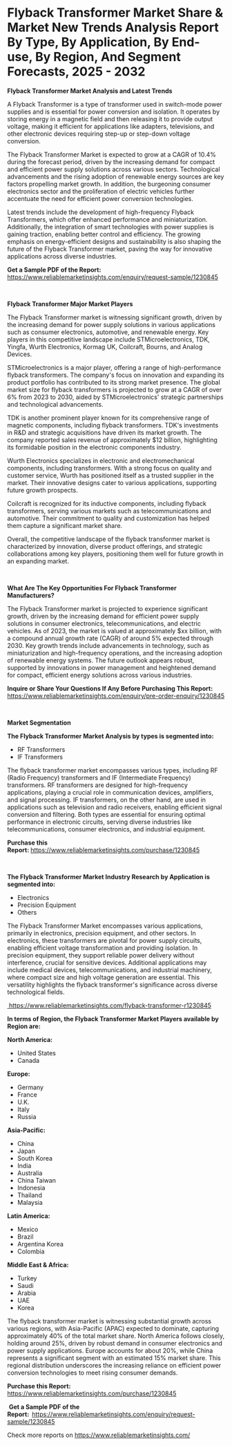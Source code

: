<p><h1>Flyback Transformer Market Share & Market New Trends Analysis Report By Type, By Application, By End-use, By Region, And Segment Forecasts, 2025 - 2032</h1></p><p><strong>Flyback Transformer Market Analysis and Latest Trends</strong></p>
<p><p>A Flyback Transformer is a type of transformer used in switch-mode power supplies and is essential for power conversion and isolation. It operates by storing energy in a magnetic field and then releasing it to provide output voltage, making it efficient for applications like adapters, televisions, and other electronic devices requiring step-up or step-down voltage conversion.</p><p>The Flyback Transformer Market is expected to grow at a CAGR of 10.4% during the forecast period, driven by the increasing demand for compact and efficient power supply solutions across various sectors. Technological advancements and the rising adoption of renewable energy sources are key factors propelling market growth. In addition, the burgeoning consumer electronics sector and the proliferation of electric vehicles further accentuate the need for efficient power conversion technologies.</p><p>Latest trends include the development of high-frequency Flyback Transformers, which offer enhanced performance and miniaturization. Additionally, the integration of smart technologies with power supplies is gaining traction, enabling better control and efficiency. The growing emphasis on energy-efficient designs and sustainability is also shaping the future of the Flyback Transformer market, paving the way for innovative applications across diverse industries.</p></p>
<p><strong>Get a Sample PDF of the Report:&nbsp;</strong> <a href="https://www.reliablemarketinsights.com/enquiry/request-sample/1230845?utm_campaign=3044&utm_medium=2&utm_source=Github&utm_content=ia&utm_term=06042025&utm_id=flyback-transformer">https://www.reliablemarketinsights.com/enquiry/request-sample/1230845</a></p>
<p>&nbsp;</p>
<p><strong>Flyback Transformer Major Market Players</strong></p>
<p><p>The Flyback Transformer market is witnessing significant growth, driven by the increasing demand for power supply solutions in various applications such as consumer electronics, automotive, and renewable energy. Key players in this competitive landscape include STMicroelectronics, TDK, Yingfa, Wurth Electronics, Kormag UK, Coilcraft, Bourns, and Analog Devices.</p><p>STMicroelectronics is a major player, offering a range of high-performance flyback transformers. The company's focus on innovation and expanding its product portfolio has contributed to its strong market presence. The global market size for flyback transformers is projected to grow at a CAGR of over 6% from 2023 to 2030, aided by STMicroelectronics' strategic partnerships and technological advancements.</p><p>TDK is another prominent player known for its comprehensive range of magnetic components, including flyback transformers. TDK's investments in R&D and strategic acquisitions have driven its market growth. The company reported sales revenue of approximately $12 billion, highlighting its formidable position in the electronic components industry.</p><p>Wurth Electronics specializes in electronic and electromechanical components, including transformers. With a strong focus on quality and customer service, Wurth has positioned itself as a trusted supplier in the market. Their innovative designs cater to various applications, supporting future growth prospects.</p><p>Coilcraft is recognized for its inductive components, including flyback transformers, serving various markets such as telecommunications and automotive. Their commitment to quality and customization has helped them capture a significant market share.</p><p>Overall, the competitive landscape of the flyback transformer market is characterized by innovation, diverse product offerings, and strategic collaborations among key players, positioning them well for future growth in an expanding market.</p></p>
<p>&nbsp;</p>
<p><strong>What Are The Key Opportunities For Flyback Transformer Manufacturers?</strong></p>
<p><p>The Flyback Transformer market is projected to experience significant growth, driven by the increasing demand for efficient power supply solutions in consumer electronics, telecommunications, and electric vehicles. As of 2023, the market is valued at approximately $xx billion, with a compound annual growth rate (CAGR) of around 5% expected through 2030. Key growth trends include advancements in technology, such as miniaturization and high-frequency operations, and the increasing adoption of renewable energy systems. The future outlook appears robust, supported by innovations in power management and heightened demand for compact, efficient energy solutions across various industries.</p></p>
<p><strong>Inquire or Share Your Questions If Any Before Purchasing This Report:</strong> <a href="https://www.reliablemarketinsights.com/enquiry/pre-order-enquiry/1230845?utm_campaign=3044&utm_medium=2&utm_source=Github&utm_content=ia&utm_term=06042025&utm_id=flyback-transformer">https://www.reliablemarketinsights.com/enquiry/pre-order-enquiry/1230845</a></p>
<p>&nbsp;</p>
<p><strong>Market Segmentation</strong></p>
<p><strong>The Flyback Transformer Market Analysis by types is segmented into:</strong></p>
<p><ul><li>RF Transformers</li><li>IF Transformers</li></ul></p>
<p><p>The flyback transformer market encompasses various types, including RF (Radio Frequency) transformers and IF (Intermediate Frequency) transformers. RF transformers are designed for high-frequency applications, playing a crucial role in communication devices, amplifiers, and signal processing. IF transformers, on the other hand, are used in applications such as television and radio receivers, enabling efficient signal conversion and filtering. Both types are essential for ensuring optimal performance in electronic circuits, serving diverse industries like telecommunications, consumer electronics, and industrial equipment.</p></p>
<p><strong>Purchase this Report:&nbsp;</strong><a href="https://www.reliablemarketinsights.com/purchase/1230845?utm_campaign=3044&utm_medium=2&utm_source=Github&utm_content=ia&utm_term=06042025&utm_id=flyback-transformer">https://www.reliablemarketinsights.com/purchase/1230845</a></p>
<p>&nbsp;</p>
<p><strong>The Flyback Transformer Market Industry Research by Application is segmented into:</strong></p>
<p><ul><li>Electronics</li><li>Precision Equipment</li><li>Others</li></ul></p>
<p><p>The Flyback Transformer Market encompasses various applications, primarily in electronics, precision equipment, and other sectors. In electronics, these transformers are pivotal for power supply circuits, enabling efficient voltage transformation and providing isolation. In precision equipment, they support reliable power delivery without interference, crucial for sensitive devices. Additional applications may include medical devices, telecommunications, and industrial machinery, where compact size and high voltage generation are essential. This versatility highlights the flyback transformer's significance across diverse technological fields.</p></p>
<p><a href="https://www.reliablemarketinsights.com/flyback-transformer-r1230845?utm_campaign=3044&utm_medium=2&utm_source=Github&utm_content=ia&utm_term=06042025&utm_id=flyback-transformer">&nbsp;https://www.reliablemarketinsights.com/flyback-transformer-r1230845</a></p>
<p><strong>In terms of Region, the Flyback Transformer Market Players available by Region are:</strong></p>
<p>
    <p> <strong> North America: </strong>
        <ul>
            <li>United States</li>
            <li>Canada</li>
        </ul>
        </p> 
    <p> <strong> Europe: </strong>
        <ul>
            <li>Germany</li>
            <li>France</li>
            <li>U.K.</li>
            <li>Italy</li>
            <li>Russia</li>
        </ul>
        </p> 
    <p> <strong> Asia-Pacific: </strong>
        <ul>
            <li>China</li>
            <li>Japan</li>
            <li>South Korea</li>
            <li>India</li>
            <li>Australia</li>
            <li>China Taiwan</li>
            <li>Indonesia</li>
            <li>Thailand</li>
            <li>Malaysia</li>
        </ul>
        </p> 
    <p> <strong> Latin America: </strong>
        <ul>
            <li>Mexico</li>
            <li>Brazil</li>
            <li>Argentina Korea</li>
            <li>Colombia</li>
        </ul>
        </p> 
    <p> <strong> Middle East & Africa: </strong>
        <ul>
            <li>Turkey</li>
            <li>Saudi</li>
            <li>Arabia</li>
            <li>UAE</li>
            <li>Korea</li>
        </ul>
    </p>
    </p>
<p><p>The flyback transformer market is witnessing substantial growth across various regions, with Asia-Pacific (APAC) expected to dominate, capturing approximately 40% of the total market share. North America follows closely, holding around 25%, driven by robust demand in consumer electronics and power supply applications. Europe accounts for about 20%, while China represents a significant segment with an estimated 15% market share. This regional distribution underscores the increasing reliance on efficient power conversion technologies to meet rising consumer demands.</p></p>
<p><strong>Purchase this Report: </strong><a href="https://www.reliablemarketinsights.com/purchase/1230845?utm_campaign=3044&utm_medium=2&utm_source=Github&utm_content=ia&utm_term=06042025&utm_id=flyback-transformer">https://www.reliablemarketinsights.com/purchase/1230845</a></p>
<p>&nbsp;<strong>Get a Sample PDF of the Report:&nbsp;&nbsp;</strong><a href="https://www.reliablemarketinsights.com/enquiry/request-sample/1230845?utm_campaign=3044&utm_medium=2&utm_source=Github&utm_content=ia&utm_term=06042025&utm_id=flyback-transformer">https://www.reliablemarketinsights.com/enquiry/request-sample/1230845</a></p>
<p><strong></strong></p>
<p>Check more reports on <a href="https://www.reliablemarketinsights.com/?utm_campaign=3044&utm_medium=2&utm_source=Github&utm_content=ia&utm_term=06042025&utm_id=flyback-transformer">https://www.reliablemarketinsights.com/</a></p>